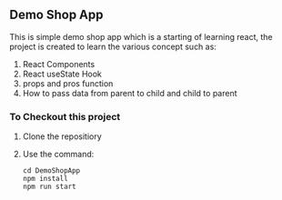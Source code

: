 ## Demo Shop App
This is simple demo shop app which is a starting of learning react, the project is created to learn the various concept such as:

1. React Components
2. React useState Hook
3. props and pros function
4. How to pass data from parent to child and child to parent

### To Checkout this project 

1. Clone the repositiory 

2. Use the command:
    ```
    cd DemoShopApp
    npm install
    npm run start
    ```